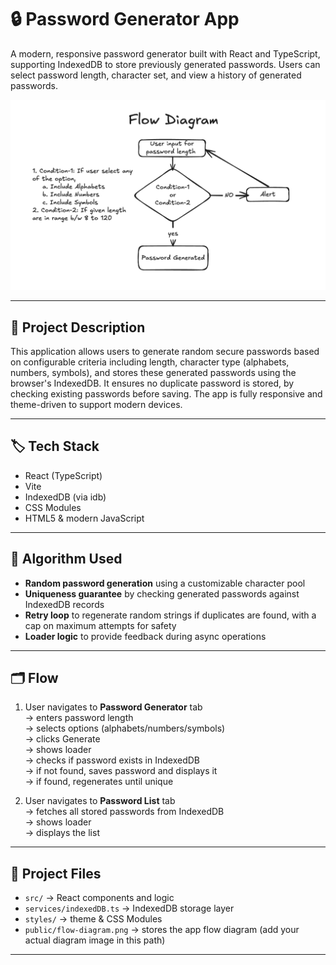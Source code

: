 # 🔒 Password Generator App

A modern, responsive password generator built with React and TypeScript, supporting IndexedDB to store previously generated passwords. Users can select password length, character set, and view a history of generated passwords.

![Flow Diagram](./Flow_Diag.png)

---

## 📄 Project Description

This application allows users to generate random secure passwords based on configurable criteria including length, character type (alphabets, numbers, symbols), and stores these generated passwords using the browser's IndexedDB. It ensures no duplicate password is stored, by checking existing passwords before saving. The app is fully responsive and theme-driven to support modern devices.

---

## 🏷️ Tech Stack

- React (TypeScript)
- Vite
- IndexedDB (via idb)
- CSS Modules
- HTML5 & modern JavaScript

---

## 🧮 Algorithm Used

- **Random password generation** using a customizable character pool
- **Uniqueness guarantee** by checking generated passwords against IndexedDB records
- **Retry loop** to regenerate random strings if duplicates are found, with a cap on maximum attempts for safety
- **Loader logic** to provide feedback during async operations

---

## 🗂️ Flow

1. User navigates to **Password Generator** tab  
   → enters password length  
   → selects options (alphabets/numbers/symbols)  
   → clicks Generate  
   → shows loader  
   → checks if password exists in IndexedDB  
   → if not found, saves password and displays it  
   → if found, regenerates until unique

2. User navigates to **Password List** tab  
   → fetches all stored passwords from IndexedDB  
   → shows loader  
   → displays the list

---

## 📁 Project Files

- `src/` → React components and logic  
- `services/indexedDB.ts` → IndexedDB storage layer  
- `styles/` → theme & CSS Modules  
- `public/flow-diagram.png` → stores the app flow diagram (add your actual diagram image in this path)

---

